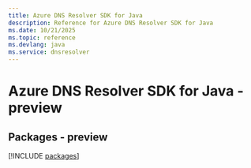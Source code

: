 ```yaml
---
title: Azure DNS Resolver SDK for Java
description: Reference for Azure DNS Resolver SDK for Java
ms.date: 10/21/2025
ms.topic: reference
ms.devlang: java
ms.service: dnsresolver
---
```

# Azure DNS Resolver SDK for Java - preview
## Packages - preview
[!INCLUDE [packages](dns-resolver-index.md)]